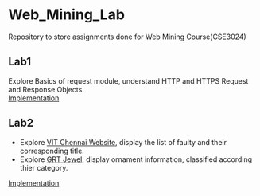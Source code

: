 # Web_Mining_Lab
Repository to store assignments done for Web Mining Course(CSE3024)
## Lab1
Explore Basics of request module, understand HTTP and HTTPS Request and Response Objects.  
[Implementation](/lab1.py)
## Lab2
- Explore [VIT Chennai Website](https://chennai.vit.ac.in/), display the list of faulty and their corresponding title.
- Explore [GRT Jewel](https://www.grtjewels.com/), display ornament information, classified according thier category.

[Implementation](/lab2.py)
